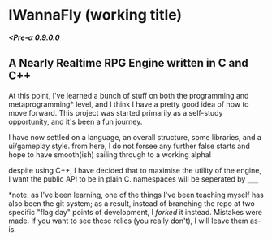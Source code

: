 IWannaFly (working title)
=========================

***<Pre-α 0.9.0.0***

A Nearly Realtime RPG Engine written in C and C++
-------------------------------------------------

At this point, I've learned a bunch of stuff on both the programming and
metaprogramming* level, and I think I have a pretty good idea of how to
move forward. This project was started primarily as a self-study
opportunity, and it's been a fun journey.

I have now settled on a language, an overall structure, some libraries,
and a ui/gameplay style. from here, I do not forsee any further false
starts and hope to have smooth(ish) sailing through to a working alpha!

despite using C++, I have decided that to maximise the utility of the
engine, I want the public API to be in plain C. namespaces will be
seperated by <CODE>___</CODE>

*note: as I've been learning, one of the things I've been teaching myself
has also been the git system; as a result, instead of branching the repo
at two specific "flag day" points of development, I *forked* it instead.
Mistakes were made. If you want to see these relics (you really don't),
I will leave them as-is.
